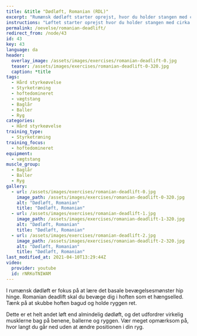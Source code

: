 ```yaml
---
title: &title "Dødløft, Romanian (RDL)"
excerpt: "Rumænsk dødløft starter oprejst, hvor du holder stangen med cirka skulderafstand mellem hænderne. Stå med benene i skulderbredde. Sænk stangen mod gulvet med så strakte ben som muligt og mens du holder ryggen ret. Når du ikke kan komme længere uden at kompensere i ryggen, rejser du dig igen."
instructions: "Løftet starter oprejst hvor du holder stangen med cirka skulderafstand mellem hænderne. Stå med benene i skulderbredde. Sænk stangen mod gulvet med så strakte ben som muligt og mens du holder ryggen ret. Når du ikke kan komme længere uden at kompensere i ryggen, rejser du dig igen."
permalink: /oevelse/romanian-deadlift/
redirect_from: /node/43
id: 43
key: 43
language: da
header:
  overlay_image: /assets/images/exercises/romanian-deadlift-0.jpg
  teaser: /assets/images/exercises/romanian-deadlift-0-320.jpg
  caption: *title
tags:
  - Hård styrkeøvelse
  - Styrketræning
  - hoftedomineret
  - vægtstang
  - Baglår
  - Baller
  - Ryg
categories:
  - Hård styrkeøvelse
training_type: 
  - Styrketræning
training_focus: 
  - hoftedomineret
equipment:
  - vægtstang
muscle_group:
  - Baglår
  - Baller
  - Ryg
gallery:
  - url: /assets/images/exercises/romanian-deadlift-0.jpg
    image_path: /assets/images/exercises/romanian-deadlift-0-320.jpg
    alt: "Dødløft, Romanian"
    title: "Dødløft, Romanian"
  - url: /assets/images/exercises/romanian-deadlift-1.jpg
    image_path: /assets/images/exercises/romanian-deadlift-1-320.jpg
    alt: "Dødløft, Romanian"
    title: "Dødløft, Romanian"
  - url: /assets/images/exercises/romanian-deadlift-2.jpg
    image_path: /assets/images/exercises/romanian-deadlift-2-320.jpg
    alt: "Dødløft, Romanian"
    title: "Dødløft, Romanian"
last_modified_at: 2021-04-10T13:29:44Z
video:
  provider: youtube
  id: rNRKoTNIWAM
---
```


I rumænsk dødløft er fokus på at lære det basale bevægelsesmønster hip hinge. Romanian deadlift skal du bevæge dig i hoften som et hængselled. Tænk på at skubbe hoften bagud og holde ryggen ret.

Dette er et helt andet løft end almindelig dødløft, og det udfordrer virkelig musklerne bag på benene, ballerne og ryggen. Vær meget opmærksom på, hvor langt du går ned uden at ændre positionen i din ryg.
